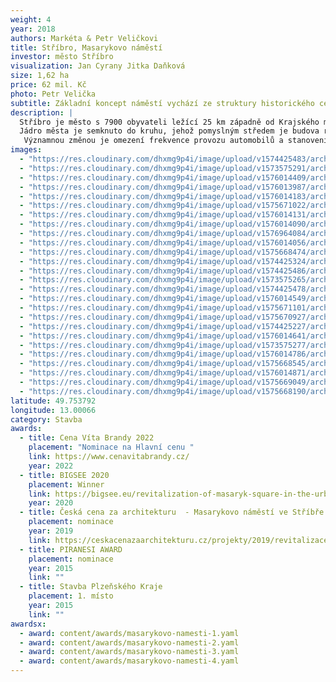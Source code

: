 ```yaml
---
weight: 4
year: 2018
authors: Markéta & Petr Veličkovi
title: Stříbro, Masarykovo náměstí
investor: město Stříbro
visualization: Jan Cyrany Jitka Daňková
size: 1,62 ha
price: 62 mil. Kč
photo: Petr Velička
subtitle: Základní koncept náměstí vychází ze struktury historického centra města, zvýrazňuje historicky významné monumenty a doplňuje je soudobým řešením za použití přírodních materiálů
description: |
  Stříbro je město s 7900 obyvateli ležící 25 km západně od Krajského města Plzně. První zmínka o městě padá do roku 1183 n.l.
  Jádro města je semknuto do kruhu, jehož pomyslným středem je budova renesanční radnice. Základní koncept náměstí vychází ze struktury historického centra města, zvýrazňuje historicky významné monumenty a doplňuje je soudobým řešením za použití přírodních materiálů. Část dlážděné plochy vodního parteru v jihovýchodním rohu náměstí tvoří mozaika fasády dnes již neexistujícího minoritského kláštera. V trase původní významné středověké evropské kupecké stezky je do dlažby vložena „stříbrná brož - kilometrovník“. Pískovcová kašna před radnicí je zachována v původním místě. Celé náměstí je osvětleno nasvícením fasád a osmi dvanáctimetrovými lampami, které byly autory projektu designově navrženy přímo pro toto místo se symbolikou přilétajících ptáků. Na východní straně náměstí vytváří stříhaná alej platanů společně s vodními prvky a nově vybudovanou pohledovou stěnou „novou východní frontu“. Betonová stěna nese skleněné desky, na kterých je v češtině, angličtině a němčině popsán historický vývoj města jeho památky, zajímavosti a turistické cíle v okolí.Prostor je doplněn o autorský mobiliář.
   Významnou změnou je omezení frekvence provozu automobilů a stanovení nových pravidel průjezdnosti.
images:
  - "https://res.cloudinary.com/dhxmg9p4i/image/upload/v1574425483/archweb/DSC_0199_zlaa3x.jpg"
  - "https://res.cloudinary.com/dhxmg9p4i/image/upload/v1573575291/archweb/03_VEL_B_ST_BRO_fota_PO_REALIZACI_hlavn_foto_mtbisk.jpg"
  - "https://res.cloudinary.com/dhxmg9p4i/image/upload/v1576014409/archweb/nam%C4%9Bst%C3%AD_wtxxhe.jpg"
  - "https://res.cloudinary.com/dhxmg9p4i/image/upload/v1576013987/archweb/DSC_0807_e7yr3c.jpg"
  - "https://res.cloudinary.com/dhxmg9p4i/image/upload/v1576014183/archweb/DSC_0535_fhzbiz.jpg"
  - "https://res.cloudinary.com/dhxmg9p4i/image/upload/v1575671022/archweb/DSC_0070_ivy8gq.jpg"
  - "https://res.cloudinary.com/dhxmg9p4i/image/upload/v1576014131/archweb/DSC_0227_tklmyp.jpg"
  - "https://res.cloudinary.com/dhxmg9p4i/image/upload/v1576014090/archweb/ornament_jla2ch.jpg"
  - "https://res.cloudinary.com/dhxmg9p4i/image/upload/v1576964084/archweb/DSC_0358_uf7vng.jpg"
  - "https://res.cloudinary.com/dhxmg9p4i/image/upload/v1576014056/archweb/DSC_0802_ph26d1.jpg"
  - "https://res.cloudinary.com/dhxmg9p4i/image/upload/v1575668474/archweb/S_PO_REALIZACI__st%C5%99%C3%ADbrn%C3%A1_linka_iilcsl.jpg"
  - "https://res.cloudinary.com/dhxmg9p4i/image/upload/v1574425324/archweb/DSC_0534_jk1pex.jpg"
  - "https://res.cloudinary.com/dhxmg9p4i/image/upload/v1574425486/archweb/8_cgtwj5.jpg"
  - "https://res.cloudinary.com/dhxmg9p4i/image/upload/v1573575265/archweb/03_VEL_B_ST_BRO_fota_PO_REALIZACI_laviu%CC%88ky_zyqz82.jpg"
  - "https://res.cloudinary.com/dhxmg9p4i/image/upload/v1574425478/archweb/DSC_0200_riamlv.jpg"
  - "https://res.cloudinary.com/dhxmg9p4i/image/upload/v1576014549/archweb/DSC_0240_thh1lo.jpg"
  - "https://res.cloudinary.com/dhxmg9p4i/image/upload/v1575671101/archweb/DSC_0073_i5buyy.jpg"
  - "https://res.cloudinary.com/dhxmg9p4i/image/upload/v1575670927/archweb/DSC_0065_m080rf.jpg"
  - "https://res.cloudinary.com/dhxmg9p4i/image/upload/v1574425227/archweb/DSC_0537_fqltg4.jpg"
  - "https://res.cloudinary.com/dhxmg9p4i/image/upload/v1576014641/archweb/IMG_5527_txzxvk.jpg"
  - "https://res.cloudinary.com/dhxmg9p4i/image/upload/v1573575277/archweb/03_VEL_B_ST_BRO_fota_PO_REALIZACI_radnice_se_st_ikama_dfetpo.jpg"
  - "https://res.cloudinary.com/dhxmg9p4i/image/upload/v1576014786/archweb/no%C4%8Dn%C3%AD_panorama_d2fbei.jpg"
  - "https://res.cloudinary.com/dhxmg9p4i/image/upload/v1575668545/archweb/S_N%C3%81VRH_stribro_cam04denni_asfalt_kopie_jm1cqi.jpg"
  - "https://res.cloudinary.com/dhxmg9p4i/image/upload/v1576014871/archweb/no%C4%8Dn%C3%AD_vizualizace_cn0dcl.jpg"
  - "https://res.cloudinary.com/dhxmg9p4i/image/upload/v1575669049/archweb/S_N%C3%81VRH_Stribro_sirsi_vztahy_en_n4u1wn.jpg"
  - "https://res.cloudinary.com/dhxmg9p4i/image/upload/v1575668190/archweb/_S_P%C5%AEVODN%C3%8D_STAV_uzhz38.jpg"
latitude: 49.753792
longitude: 13.00066
category: Stavba
awards:
  - title: Cena Víta Brandy 2022
    placement: "Nominace na Hlavní cenu "
    link: https://www.cenavitabrandy.cz/
    year: 2022
  - title: BIGSEE 2020
    placement: Winner
    link: https://bigsee.eu/revitalization-of-masaryk-square-in-the-urban-conservation-area-in-the-town-of-stribro-silver-town-stribro/
    year: 2020
  - title: Česká cena za architekturu  - Masarykovo náměstí ve Stříbře
    placement: nominace
    year: 2019
    link: https://ceskacenazaarchitekturu.cz/projekty/2019/revitalizace-masarykova-namesti-v-mestske-pamatkove-zone-mesta-stribro/
  - title: PIRANESI AWARD
    placement: nominace
    year: 2015
    link: ""
  - title: Stavba Plzeňského Kraje
    placement: 1. místo
    year: 2015
    link: ""
awardsx:
  - award: content/awards/masarykovo-namesti-1.yaml
  - award: content/awards/masarykovo-namesti-2.yaml
  - award: content/awards/masarykovo-namesti-3.yaml
  - award: content/awards/masarykovo-namesti-4.yaml
---
```

